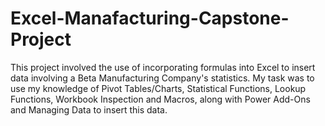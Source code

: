 # Excel-Manafacturing-Capstone-Project

This project involved the use of incorporating formulas into Excel to insert data involving a Beta Manufacturing Company's statistics. My task was to use my knowledge of Pivot Tables/Charts, Statistical Functions, Lookup Functions, Workbook Inspection and Macros, along with Power Add-Ons and Managing Data to insert this data. 
